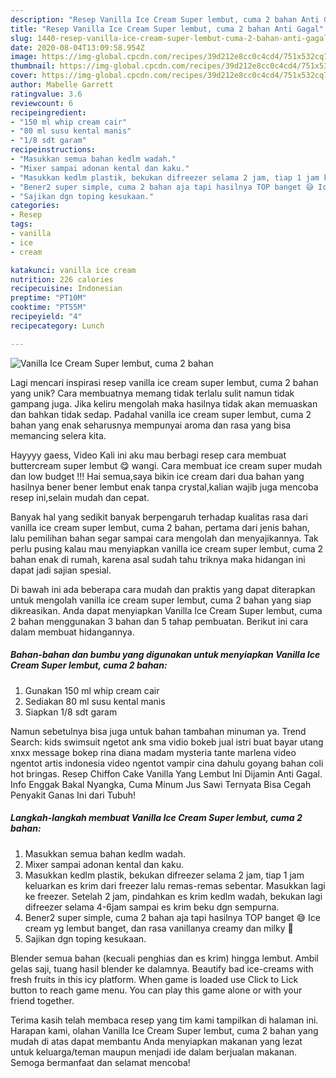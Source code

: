 ```yaml
---
description: "Resep Vanilla Ice Cream Super lembut, cuma 2 bahan Anti Gagal"
title: "Resep Vanilla Ice Cream Super lembut, cuma 2 bahan Anti Gagal"
slug: 1440-resep-vanilla-ice-cream-super-lembut-cuma-2-bahan-anti-gagal
date: 2020-08-04T13:09:58.954Z
image: https://img-global.cpcdn.com/recipes/39d212e8cc0c4cd4/751x532cq70/vanilla-ice-cream-super-lembut-cuma-2-bahan-foto-resep-utama.jpg
thumbnail: https://img-global.cpcdn.com/recipes/39d212e8cc0c4cd4/751x532cq70/vanilla-ice-cream-super-lembut-cuma-2-bahan-foto-resep-utama.jpg
cover: https://img-global.cpcdn.com/recipes/39d212e8cc0c4cd4/751x532cq70/vanilla-ice-cream-super-lembut-cuma-2-bahan-foto-resep-utama.jpg
author: Mabelle Garrett
ratingvalue: 3.6
reviewcount: 6
recipeingredient:
- "150 ml whip cream cair"
- "80 ml susu kental manis"
- "1/8 sdt garam"
recipeinstructions:
- "Masukkan semua bahan kedlm wadah."
- "Mixer sampai adonan kental dan kaku."
- "Masukkan kedlm plastik, bekukan difreezer selama 2 jam, tiap 1 jam keluarkan es krim dari freezer lalu remas-remas sebentar. Masukkan lagi ke freezer. Setelah 2 jam, pindahkan es krim kedlm wadah, bekukan lagi difreezer selama 4-6jam sampai es krim beku dgn sempurna."
- "Bener2 super simple, cuma 2 bahan aja tapi hasilnya TOP banget 😅 Ice cream yg lembut banget, dan rasa vanillanya creamy dan milky 🤤"
- "Sajikan dgn toping kesukaan."
categories:
- Resep
tags:
- vanilla
- ice
- cream

katakunci: vanilla ice cream 
nutrition: 226 calories
recipecuisine: Indonesian
preptime: "PT10M"
cooktime: "PT55M"
recipeyield: "4"
recipecategory: Lunch

---
```



![Vanilla Ice Cream Super lembut, cuma 2 bahan](https://img-global.cpcdn.com/recipes/39d212e8cc0c4cd4/751x532cq70/vanilla-ice-cream-super-lembut-cuma-2-bahan-foto-resep-utama.jpg)

Lagi mencari inspirasi resep vanilla ice cream super lembut, cuma 2 bahan yang unik? Cara membuatnya memang tidak terlalu sulit namun tidak gampang juga. Jika keliru mengolah maka hasilnya tidak akan memuaskan dan bahkan tidak sedap. Padahal vanilla ice cream super lembut, cuma 2 bahan yang enak seharusnya mempunyai aroma dan rasa yang bisa memancing selera kita.

Hayyyy gaess, Video Kali ini aku mau berbagi resep cara membuat buttercream super lembut 😋 wangi. Cara membuat ice cream super mudah dan low budget !!! Hai semua,saya bikin ice cream dari dua bahan yang hasilnya bener bener lembut enak tanpa crystal,kalian wajib juga mencoba resep ini,selain mudah dan cepat.

Banyak hal yang sedikit banyak berpengaruh terhadap kualitas rasa dari vanilla ice cream super lembut, cuma 2 bahan, pertama dari jenis bahan, lalu pemilihan bahan segar sampai cara mengolah dan menyajikannya. Tak perlu pusing kalau mau menyiapkan vanilla ice cream super lembut, cuma 2 bahan enak di rumah, karena asal sudah tahu triknya maka hidangan ini dapat jadi sajian spesial.


Di bawah ini ada beberapa cara mudah dan praktis yang dapat diterapkan untuk mengolah vanilla ice cream super lembut, cuma 2 bahan yang siap dikreasikan. Anda dapat menyiapkan Vanilla Ice Cream Super lembut, cuma 2 bahan menggunakan 3 bahan dan 5 tahap pembuatan. Berikut ini cara dalam membuat hidangannya.

<!--inarticleads1-->

##### Bahan-bahan dan bumbu yang digunakan untuk menyiapkan Vanilla Ice Cream Super lembut, cuma 2 bahan:

1. Gunakan 150 ml whip cream cair
1. Sediakan 80 ml susu kental manis
1. Siapkan 1/8 sdt garam


Namun sebetulnya bisa juga untuk bahan tambahan minuman ya. Trend Search: kids swimsuit ngetot ank sma vidio bokeb jual istri buat bayar utang xnxx message bokep rina diana madam mysteria tante marlena video ngentot artis indonesia video ngentot vampir cina dahulu goyang bahan coli hot bringas. Resep Chiffon Cake Vanilla Yang Lembut Ini Dijamin Anti Gagal. Info Enggak Bakal Nyangka, Cuma Minum Jus Sawi Ternyata Bisa Cegah Penyakit Ganas Ini dari Tubuh! 

<!--inarticleads2-->

##### Langkah-langkah membuat Vanilla Ice Cream Super lembut, cuma 2 bahan:

1. Masukkan semua bahan kedlm wadah.
1. Mixer sampai adonan kental dan kaku.
1. Masukkan kedlm plastik, bekukan difreezer selama 2 jam, tiap 1 jam keluarkan es krim dari freezer lalu remas-remas sebentar. Masukkan lagi ke freezer. Setelah 2 jam, pindahkan es krim kedlm wadah, bekukan lagi difreezer selama 4-6jam sampai es krim beku dgn sempurna.
1. Bener2 super simple, cuma 2 bahan aja tapi hasilnya TOP banget 😅 Ice cream yg lembut banget, dan rasa vanillanya creamy dan milky 🤤
1. Sajikan dgn toping kesukaan.


Blender semua bahan (kecuali penghias dan es krim) hingga lembut. Ambil gelas saji, tuang hasil blender ke dalamnya. Beautify bad ice-creams with fresh fruits in this icy platform. When game is loaded use Click to Lick button to reach game menu. You can play this game alone or with your friend together. 

Terima kasih telah membaca resep yang tim kami tampilkan di halaman ini. Harapan kami, olahan Vanilla Ice Cream Super lembut, cuma 2 bahan yang mudah di atas dapat membantu Anda menyiapkan makanan yang lezat untuk keluarga/teman maupun menjadi ide dalam berjualan makanan. Semoga bermanfaat dan selamat mencoba!
